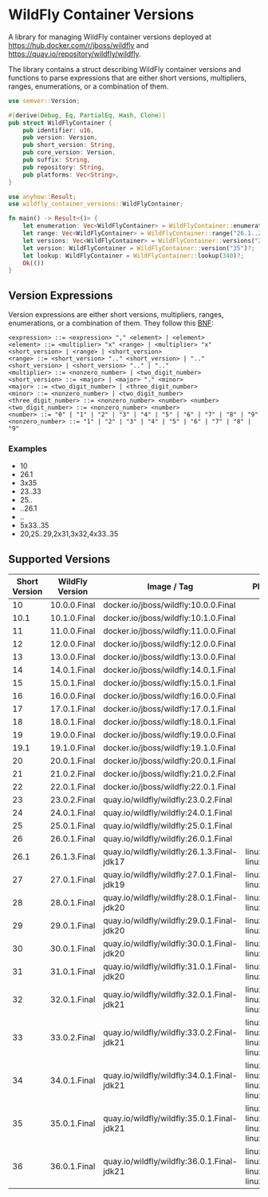 # WildFly Container Versions

A library for managing WildFly container versions deployed at https://hub.docker.com/r/jboss/wildfly and
https://quay.io/repository/wildfly/wildfly.

The library contains a struct describing WildFly container versions and functions to parse expressions that are either
short versions, multipliers, ranges, enumerations, or a combination of them.

```rust
use semver::Version;

#[derive(Debug, Eq, PartialEq, Hash, Clone)]
pub struct WildFlyContainer {
    pub identifier: u16,
    pub version: Version,
    pub short_version: String,
    pub core_version: Version,
    pub suffix: String,
    pub repository: String,
    pub platforms: Vec<String>,
}
```

```rust
use anyhow::Result;
use wildfly_container_versions::WildFlyContainer;

fn main() -> Result<()> {
    let enumeration: Vec<WildFlyContainer> = WildFlyContainer::enumeration("3x10,23..26,5x28,34")?;
    let range: Vec<WildFlyContainer> = WildFlyContainer::range("26.1..29")?;
    let versions: Vec<WildFlyContainer> = WildFlyContainer::versions("2x33")?;
    let version: WildFlyContainer = WildFlyContainer::version("35")?;
    let lookup: WildFlyContainer = WildFlyContainer::lookup(340)?;
    Ok(())
}
```

## Version Expressions

Version expressions are either short versions, multipliers, ranges, enumerations, or a combination of them. They follow
this [BNF](https://bnfplayground.pauliankline.com/?bnf=%3Cexpression%3E%20%3A%3A%3D%20%3Cexpression%3E%20%22%2C%22%20%3Celement%3E%20%7C%20%3Celement%3E%0A%3Celement%3E%20%3A%3A%3D%20%3Cmultiplier%3E%20%22x%22%20%3Crange%3E%20%7C%20%3Cmultiplier%3E%20%22x%22%20%3Cshort_version%3E%20%7C%20%3Crange%3E%20%7C%20%3Cshort_version%3E%0A%3Crange%3E%20%3A%3A%3D%20%3Cshort_version%3E%20%22..%22%20%3Cshort_version%3E%20%7C%20%22..%22%20%3Cshort_version%3E%20%7C%20%3Cshort_version%3E%20%22..%22%20%7C%20%22..%22%0A%3Cmultiplier%3E%20%3A%3A%3D%20%3Cnonzero_number%3E%20%7C%20%3Ctwo_digit_number%3E%0A%3Cshort_version%3E%20%3A%3A%3D%20%3Cmajor%3E%20%7C%20%3Cmajor%3E%20%22.%22%20%3Cminor%3E%0A%3Cmajor%3E%20%3A%3A%3D%20%3Ctwo_digit_number%3E%20%7C%20%3Cthree_digit_number%3E%0A%3Cminor%3E%20%3A%3A%3D%20%3Cnonzero_number%3E%20%7C%20%3Ctwo_digit_number%3E%0A%3Cthree_digit_number%3E%20%3A%3A%3D%20%3Cnonzero_number%3E%20%3Cnumber%3E%20%3Cnumber%3E%0A%3Ctwo_digit_number%3E%20%3A%3A%3D%20%3Cnonzero_number%3E%20%3Cnumber%3E%0A%3Cnumber%3E%20%3A%3A%3D%20%220%22%20%7C%20%221%22%20%7C%20%222%22%20%7C%20%223%22%20%7C%20%224%22%20%7C%20%225%22%20%7C%20%226%22%20%7C%20%227%22%20%7C%20%228%22%20%7C%20%229%22%0A%3Cnonzero_number%3E%20%3A%3A%3D%20%221%22%20%7C%20%222%22%20%7C%20%223%22%20%7C%20%224%22%20%7C%20%225%22%20%7C%20%226%22%20%7C%20%227%22%20%7C%20%228%22%20%7C%20%229%22%0A&name=WildFly%20Container%20Versions):

```
<expression> ::= <expression> "," <element> | <element>
<element> ::= <multiplier> "x" <range> | <multiplier> "x" <short_version> | <range> | <short_version>
<range> ::= <short_version> ".." <short_version> | ".." <short_version> | <short_version> ".." | ".."
<multiplier> ::= <nonzero_number> | <two_digit_number>
<short_version> ::= <major> | <major> "." <minor>
<major> ::= <two_digit_number> | <three_digit_number>
<minor> ::= <nonzero_number> | <two_digit_number>
<three_digit_number> ::= <nonzero_number> <number> <number>
<two_digit_number> ::= <nonzero_number> <number>
<number> ::= "0" | "1" | "2" | "3" | "4" | "5" | "6" | "7" | "8" | "9"
<nonzero_number> ::= "1" | "2" | "3" | "4" | "5" | "6" | "7" | "8" | "9"
```

### Examples

- 10
- 26.1
- 3x35
- 23..33
- 25..
- ..26.1
- ..
- 5x33..35
- 20,25..29,2x31,3x32,4x33..35

## Supported Versions

| Short Version | WildFly Version | Image / Tag                                | Platforms                                            |
|---------------|-----------------|--------------------------------------------|------------------------------------------------------|
| 10            | 10.0.0.Final    | docker.io/jboss/wildfly:10.0.0.Final       |                                                      |
| 10.1          | 10.1.0.Final    | docker.io/jboss/wildfly:10.1.0.Final       |                                                      |
| 11            | 11.0.0.Final    | docker.io/jboss/wildfly:11.0.0.Final       |                                                      |
| 12            | 12.0.0.Final    | docker.io/jboss/wildfly:12.0.0.Final       |                                                      |
| 13            | 13.0.0.Final    | docker.io/jboss/wildfly:13.0.0.Final       |                                                      |
| 14            | 14.0.1.Final    | docker.io/jboss/wildfly:14.0.1.Final       |                                                      |
| 15            | 15.0.1.Final    | docker.io/jboss/wildfly:15.0.1.Final       |                                                      |
| 16            | 16.0.0.Final    | docker.io/jboss/wildfly:16.0.0.Final       |                                                      |
| 17            | 17.0.1.Final    | docker.io/jboss/wildfly:17.0.1.Final       |                                                      |
| 18            | 18.0.1.Final    | docker.io/jboss/wildfly:18.0.1.Final       |                                                      |
| 19            | 19.0.0.Final    | docker.io/jboss/wildfly:19.0.0.Final       |                                                      |
| 19.1          | 19.1.0.Final    | docker.io/jboss/wildfly:19.1.0.Final       |                                                      |
| 20            | 20.0.1.Final    | docker.io/jboss/wildfly:20.0.1.Final       |                                                      |
| 21            | 21.0.2.Final    | docker.io/jboss/wildfly:21.0.2.Final       |                                                      |
| 22            | 22.0.1.Final    | docker.io/jboss/wildfly:22.0.1.Final       |                                                      |
| 23            | 23.0.2.Final    | quay.io/wildfly/wildfly:23.0.2.Final       |                                                      |
| 24            | 24.0.1.Final    | quay.io/wildfly/wildfly:24.0.1.Final       |                                                      |
| 25            | 25.0.1.Final    | quay.io/wildfly/wildfly:25.0.1.Final       |                                                      |
| 26            | 26.0.1.Final    | quay.io/wildfly/wildfly:26.0.1.Final       |                                                      |
| 26.1          | 26.1.3.Final    | quay.io/wildfly/wildfly:26.1.3.Final-jdk17 | linux/amd64, linux/arm64                             |
| 27            | 27.0.1.Final    | quay.io/wildfly/wildfly:27.0.1.Final-jdk19 | linux/amd64, linux/arm64                             |
| 28            | 28.0.1.Final    | quay.io/wildfly/wildfly:28.0.1.Final-jdk20 | linux/amd64, linux/arm64                             |
| 29            | 29.0.1.Final    | quay.io/wildfly/wildfly:29.0.1.Final-jdk20 | linux/amd64, linux/arm64                             |
| 30            | 30.0.1.Final    | quay.io/wildfly/wildfly:30.0.1.Final-jdk20 | linux/amd64, linux/arm64                             |
| 31            | 31.0.1.Final    | quay.io/wildfly/wildfly:31.0.1.Final-jdk20 | linux/amd64, linux/arm64                             |
| 32            | 32.0.1.Final    | quay.io/wildfly/wildfly:32.0.1.Final-jdk21 | linux/amd64, linux/arm64, linux/s390x                |
| 33            | 33.0.2.Final    | quay.io/wildfly/wildfly:33.0.2.Final-jdk21 | linux/amd64, linux/arm64, linux/s390x, linux/ppc64le |
| 34            | 34.0.1.Final    | quay.io/wildfly/wildfly:34.0.1.Final-jdk21 | linux/amd64, linux/arm64, linux/s390x, linux/ppc64le |
| 35            | 35.0.1.Final    | quay.io/wildfly/wildfly:35.0.1.Final-jdk21 | linux/amd64, linux/arm64, linux/s390x, linux/ppc64le |
| 36            | 36.0.1.Final    | quay.io/wildfly/wildfly:36.0.1.Final-jdk21 | linux/amd64, linux/arm64, linux/s390x, linux/ppc64le |
